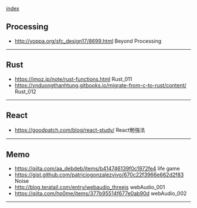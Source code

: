 
[index](https://github.com/daumkuchen/bookmarks/blob/master/README.md)

## Processing
* http://yoppa.org/sfc_design17/8699.html Beyond Processing

***

## Rust
* https://imoz.jp/note/rust-functions.html Rust_011
* https://vnduongthanhtung.gitbooks.io/migrate-from-c-to-rust/content/ Rust_012

***

## React
* https://goodpatch.com/blog/react-study/ React勉強法

***

## Memo
* https://qiita.com/aa_debdeb/items/b414746139f0c1972fe4 life game
* https://gist.github.com/patriciogonzalezvivo/670c22f3966e662d2f83 Noise
* http://blog.teratail.com/entry/webaudio_threejs webAudio_001
* https://qiita.com/hp0me/items/377b95514f677e0ab90d webAudio_002

***
